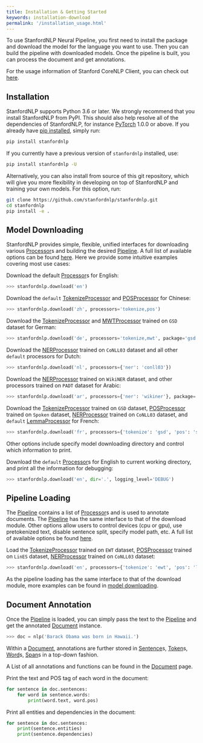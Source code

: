 ```yaml
---
title: Installation & Getting Started
keywords: installation-download
permalink: '/installation_usage.html'
---
```


To use StanfordNLP Neural Pipeline, you first need to install the package and download the model for the language you want to use. Then you can build the pipeline with downloaded models. Once the pipeline is built, you can process the document and get annotations.

For the usage information of Stanford CoreNLP Client, you can check out [here](corenlp_client.md).

## Installation

StanfordNLP supports Python 3.6 or later. We strongly recommend that you install StanfordNLP from PyPI. This should also help resolve all of the dependencies of StanfordNLP, for instance [PyTorch](https://pytorch.org/) 1.0.0 or above. If you already have [pip installed](https://pip.pypa.io/en/stable/installing/), simply run:
```bash
pip install stanfordnlp
```

If you currently have a previous version of `stanfordnlp` installed, use:
```bash
pip install stanfordnlp -U
```

Alternatively, you can also install from source of this git repository, which will give you more flexibility in developing on top of StanfordNLP and training your own models. For this option, run:
```bash
git clone https://github.com/stanfordnlp/stanfordnlp.git
cd stanfordnlp
pip install -e .
```

## Model Downloading

StanfordNLP provides simple, flexible, unified interfaces for downloading various [Processor](pipeline.md#processors)s and building the desired [Pipeline](pipeline.md#pipeline). A full list of available options can be found [here](models#downloading-and-using-models). Here we provide some intuitive examples covering most use cases:

Download the default [Processor](pipeline.md#processors)s for English:
```python
>>> stanfordnlp.download('en')
```

Download the `default` [TokenizeProcessor](tokenize.md) and [POSProcessor](pos.md) for Chinese:
```python
>>> stanfordnlp.download('zh', processors='tokenize,pos')
```

Download the [TokenizeProcessor](tokenize.md) and [MWTProcessor](mwt.md) trained on `GSD` dataset for German:
```python
>>> stanfordnlp.download('de', processors='tokenize,mwt', package='gsd')
```

Download the [NERProcessor](ner.md) trained on `CoNLL03` dataset and all other `default` processors for Dutch:
```python
>>> stanfordnlp.download('nl', processors={'ner': 'conll03'})
```

Download the [NERProcessor](ner.md) trained on `WikiNER` dataset, and other processors trained on `PADT` dataset for Arabic:
```python
>>> stanfordnlp.download('ar', processors={'ner': 'wikiner'}, package='padt')
```

Download the [TokenizeProcessor](tokenize.md) trained on `GSD` dataset, [POSProcessor](pos.md) trained on `Spoken` dataset, [NERProcessor](ner.md) trained on `CoNLL03` dataset, and `default` [LemmaProcessor](lemma.md) for French:
```python
>>> stanfordnlp.download('fr', processors={'tokenize': 'gsd', 'pos': 'spoken', 'ner': 'conll03', 'lemma': 'default'}, package=None)
```

Other options include specify model downloading directory and control which information to print.

Download the `default` [Processor](pipeline.md#processors)s for English to current working directory, and print all the information for debugging:
```python
>>> stanfordnlp.download('en', dir='.', logging_level='DEBUG')
```

## Pipeline Loading

The [Pipeline](pipeline.md#pipeline) contains a list of [Processor](pipeline.md#processors)s and is used to annotate documents. The [Pipeline](pipeline.md#pipeline) has the same interface to that of the download module. Other options allow users to control devices (cpu or gpu), use pretokenized text, disable sentence split, specify model path, etc. A full list of available options be found [here](pipeline.md#options).

Load the [TokenizeProcessor](tokenize.md) trained on `EWT` dataset, [POSProcessor](pos.md) trained on `LinES` dataset, [NERProcessor](ner.md) trained on `CoNLL03` dataset:
```python
>>> stanfordnlp.download('en', processors={'tokenize': 'ewt', 'pos': 'lines', 'ner': 'conll03'}, package=None)
```

As the pipeline loading has the same interface to that of the download module, more examples can be found in [model downloading](installation_usage.md#model-downloading).

## Document Annotation

Once the [Pipeline](pipeline.md#pipeline) is loaded, you can simply pass the text to the [Pipeline](pipeline.md#pipeline) and get the annotated [Document](data_objects#document) instance.

```python
>>> doc = nlp('Barack Obama was born in Hawaii.')
```

Within a [Document](data_objects#document), annotations are further stored in [Sentence](data_objects#sentence)s, [Token](data_objects#token)s, [Word](data_objects#word)s, [Span](data_objects#span)s in a top-down fashion.

A List of all annotations and functions can be found in the [Document](data_objects#document) page.

Print the text and POS tag of each word in the document:
```python
for sentence in doc.sentences:
    for word in sentence.words:
        print(word.text, word.pos)
```

Print all entities and dependencies in the document:
```python
for sentence in doc.sentences:
    print(sentence.entities)
    print(sentence.dependencies)
```
